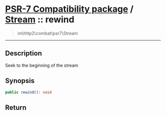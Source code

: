 # [PSR-7 Compatibility package](combat.md) / [Stream](combat-Stream.md) :: rewind
 > im\http2\combat\psr7\Stream
____

## Description
Seek to the beginning of the stream

## Synopsis
```php
public rewind(): void
```

## Return

